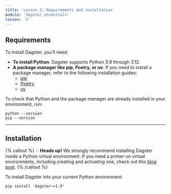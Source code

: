 ```yaml
---
title: 'Lesson 2: Requirements and installation'
module: 'dagster_essentials'
lesson: '2'
---
```


## Requirements

To install Dagster, you’ll need:

- **To install Python**. Dagster supports Python 3.9 through 3.12.
- **A package manager like pip, Poetry, or uv**. If you need to install a package manager, refer to the following installation guides:
  - [pip](https://pip.pypa.io/en/stable/installation/)
  - [Poetry](https://python-poetry.org/docs/)
  - [uv](https://docs.astral.sh/uv/getting-started/installation/)

To check that Python and the package manager are already installed in your environment, run:

```shell
python --version
pip --version
```

---

## Installation

{% callout %}
💡 **Heads up!** We strongly recommend installing Dagster inside a Python virtual environment. If you need a primer on virtual environments, including creating and activating one, check out this [blog post](https://dagster.io/blog/python-packages-primer-2).
{% /callout %}

To install Dagster into your current Python environment:

```shell
pip install 'dagster~=1.9'
```
